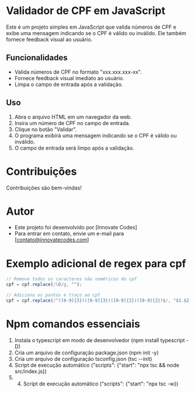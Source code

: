 # Validador de CPF em JavaScript

Este é um projeto simples em JavaScript que valida números de CPF e exibe uma mensagem indicando se o CPF é válido ou inválido. Ele também fornece feedback visual ao usuário.

## Funcionalidades

- Valida números de CPF no formato "xxx.xxx.xxx-xx".
- Fornece feedback visual imediato ao usuário.
- Limpa o campo de entrada após a validação.

## Uso

1. Abra o arquivo HTML em um navegador da web.
2. Insira um número de CPF no campo de entrada.
3. Clique no botão "Validar".
4. O programa exibirá uma mensagem indicando se o CPF é válido ou inválido.
5. O campo de entrada será limpo após a validação.

# Contribuições

Contribuições são bem-vindas!

# Autor

- Este projeto foi desenvolvido por [Innovate Codes]
- Para entrar em contato, envie um e-mail para [contato@innovatecodes.com]

# Exemplo adicional de regex para cpf

```javascript
// Remove todos os caracteres não numéricos do cpf
cpf = cpf.replace(/\D/g, "");

// Adiciona os pontos e traço ao cpf
cpf = cpf.replace(/^([0-9]{3})([0-9]{3})([0-9]{3})([0-9]{2})$/, "$1.$2.$3-$4");
```

# Npm comandos essenciais

1. Instala o typescript em modo de desenvolvedor (npm install typescript -D)
2. Cria um arquivo de configuração package.json (npm init -y)
3. Cria um arquivo de configuração tsconfig.json (tsc --init)
4. Script de execução automático ("scripts": {"start": "npx tsc && node src/index.js})
5. 4. Script de execução automático ("scripts": {"start": "npx tsc -w})

